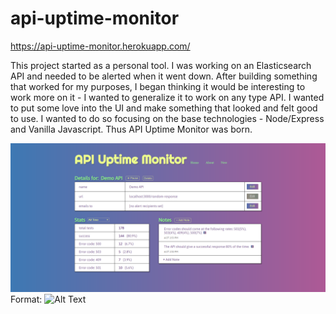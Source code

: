 # api-uptime-monitor
https://api-uptime-monitor.herokuapp.com/

This project started as a personal tool. I was working on an Elasticsearch API and needed to be alerted when it went down. After building something that worked for my purposes, I began thinking it would be interesting to work more on it - I wanted to generalize it to work on any type API. I wanted to put some love into the UI and make something that looked and felt good to use. I wanted to do so focusing on the base technologies - Node/Express and Vanilla Javascript. Thus API Uptime Monitor was born.

![Preview Image](/public/images/api_uptime_monitor.png)
Format: ![Alt Text](url)
